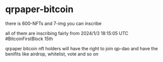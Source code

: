# qrpaper-bitcoin

there is 600-NFTs and 7-img you can inscribe

all of them are inscribing fairly from 2024/1/3 18:15:05 UTC #BitcoinFirstBlock 15th

qrpaper bitcoin nft holders will have the right to join qp-dao and have the benifits like airdrop, whitelist, vote and so on
